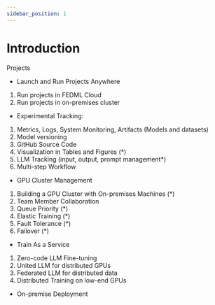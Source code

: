 ```yaml
---
sidebar_position: 1
---
```


# Introduction

Projects

- Launch and Run Projects Anywhere

1. Run projects in FEDML Cloud
2. Run projects in on-premises cluster

- Experimental Tracking:

1. Metrics, Logs, System Monitoring, Artifacts (Models and datasets)
2. Model versioning
3. GitHub Source Code
4. Visualization in Tables and Figures (\*)
5. LLM Tracking (input, output, prompt management\*)
6. Multi-step Workflow

- GPU Cluster Management

1. Building a GPU Cluster with On-premises Machines (\*)
2. Team Member Collaboration
3. Queue Priority (\*)
4. Elastic Training (\*)
5. Fault Tolerance (\*)
6. Failover (\*)

- Train As a Service

1. Zero-code LLM Fine-tuning
2. United LLM for distributed GPUs
3. Federated LLM for distributed data
4. Distributed Training on low-end GPUs

- On-premise Deployment
